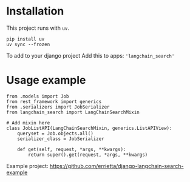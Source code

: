 # Installation


This project runs with `uv`.
```
pip install uv
uv sync --frozen
```

To add to your django project
Add this to apps: `'langchain_search'`

# Usage example

```
from .models import Job
from rest_framework import generics
from .serializers import JobSerializer
from langchain_search import LangChainSearchMixin

# Add mixin here
class JobListAPI(LangChainSearchMixin, generics.ListAPIView):
    queryset = Job.objects.all()
    serializer_class = JobSerializer

    def get(self, request, *args, **kwargs):
        return super().get(request, *args, **kwargs)
```

Example project: https://github.com/errietta/django-langchain-search-example